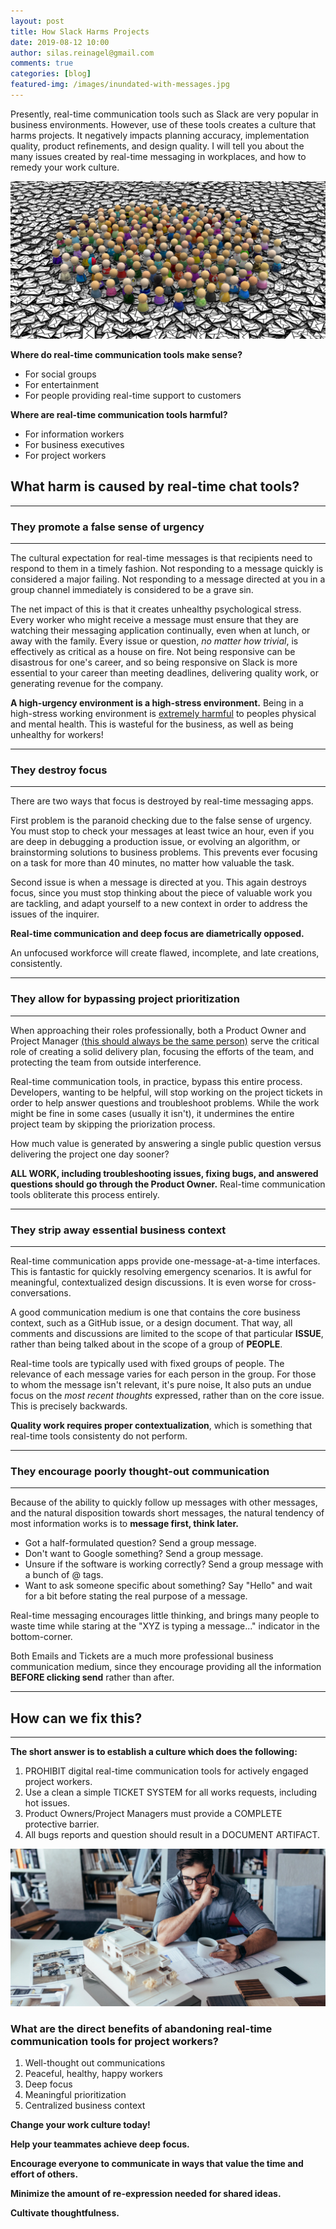 ```yaml
---
layout: post
title: How Slack Harms Projects
date: 2019-08-12 10:00
author: silas.reinagel@gmail.com
comments: true
categories: [blog]
featured-img: /images/inundated-with-messages.jpg
---
```


Presently, real-time communication tools such as Slack are very popular in business environments. However, use of these tools creates a culture that harms projects. It negatively impacts planning accuracy, implementation quality, product refinements, and design quality. I will tell you about the many issues created by real-time messaging in workplaces, and how to remedy your work culture.

<img src="/images/inundated-with-messages.jpg" alt="A group of people, surrounded by tons of messages." />

**Where do real-time communication tools make sense?**
- For social groups
- For entertainment
- For people providing real-time support to customers

**Where are real-time communication tools harmful?**
- For information workers
- For business executives
- For project workers

## What harm is caused by real-time chat tools?

----

### They promote a false sense of urgency

----

The cultural expectation for real-time messages is that recipients need to respond to them in a timely fashion. Not responding to a message quickly is considered a major failing. Not responding to a message directed at you in a group channel immediately is considered to be a grave sin. 

The net impact of this is that it creates unhealthy psychological stress. Every worker who might receive a message must ensure that they are watching their messaging application continually, even when at lunch, or away with the family. Every issue or question, *no matter how trivial*, is effectively as critical as a house on fire. Not being responsive can be disastrous for one's career, and so being responsive on Slack is more essential to your career than meeting deadlines, delivering quality work, or generating revenue for the company. 

**A high-urgency environment is a high-stress environment.** Being in a high-stress working environment is [extremely harmful](https://www.ncbi.nlm.nih.gov/pmc/articles/PMC5355527/) to peoples physical and mental health. This is wasteful for the business, as well as being unhealthy for workers!

----

### They destroy focus

----

There are two ways that focus is destroyed by real-time messaging apps. 

First problem is the paranoid checking due to the false sense of urgency. You must stop to check your messages at least twice an hour, even if you are deep in debugging a production issue, or evolving an algorithm, or brainstorming solutions to business problems. This prevents ever focusing on a task for more than 40 minutes, no matter how valuable the task.

Second issue is when a message is directed at you. This again destroys focus, since you must stop thinking about the piece of valuable work you are tackling, and adapt yourself to a new context in order to address the issues of the inquirer. 

**Real-time communication and deep focus are diametrically opposed.**

An unfocused workforce will create flawed, incomplete, and late creations, consistently. 

----

### They allow for bypassing project prioritization

----

When approaching their roles professionally, both a Product Owner and Project Manager [(this should always be the same person)]([https://www.silasreinagel.com/blog/2018/08/13/supersonic-project-velocity/) serve the critical role of creating a solid delivery plan, focusing the efforts of the team, and protecting the team from outside interference.

Real-time communication tools, in practice, bypass this entire process. Developers, wanting to be helpful, will stop working on the project tickets in order to help answer questions and troubleshoot problems. While the work might be fine in some cases (usually it isn't), it undermines the entire project team by skipping the priorization process. 

How much value is generated by answering a single public question versus delivering the project one day sooner?

**ALL WORK, including troubleshooting issues, fixing bugs, and answered questions should go through the Product Owner.** Real-time communication tools obliterate this process entirely. 

----

### They strip away essential business context

----

Real-time communication apps provide one-message-at-a-time interfaces. This is fantastic for quickly resolving emergency scenarios. It is awful for meaningful, contextualized design discussions. It is even worse for cross-conversations. 

A good communication medium is one that contains the core business context, such as a GitHub issue, or a design document. That way, all comments and discussions are limited to the scope of that particular **ISSUE**, rather than being talked about in the scope of a group of **PEOPLE**. 

Real-time tools are typically used with fixed groups of people. The relevance of each message varies for each person in the group. For those to whom the message isn't relevant, it's pure noise, It also puts an undue focus on the *most recent thoughts* expressed, rather than on the core issue. This is precisely backwards. 

**Quality work requires proper contextualization**, which is something that real-time tools consistenty do not perform.

----

### They encourage poorly thought-out communication

----

Because of the ability to quickly follow up messages with other messages, and the natural disposition towards short messages, the natural tendency of most information works is to **message first, think later.** 

- Got a half-formulated question? Send a group message.
- Don't want to Google something? Send a group message.
- Unsure if the software is working correctly? Send a group message with a bunch of @ tags.
- Want to ask someone specific about something? Say "Hello" and wait for a bit before stating the real purpose of a message.

Real-time messaging encourages little thinking, and brings many people to waste time while staring at the "XYZ is typing a message..." indicator in the bottom-corner.

Both Emails and Tickets are a much more professional business communication medium, since they encourage providing all the information **BEFORE clicking send** rather than after.

---- 

## How can we fix this?

----

**The short answer is to establish a culture which does the following:**

1. PROHIBIT digital real-time communication tools for actively engaged project workers. 
2. Use a clean a simple TICKET SYSTEM for all works requests, including hot issues.
3. Product Owners/Project Managers must provide a COMPLETE protective barrier.
4. All bugs reports and question should result in a DOCUMENT ARTIFACT.

<img src="/images/architecture-project-complete.jpg" alt="A young architect, quietly reflecting on his nearly completed model-house project." />

### What are the direct benefits of abandoning real-time communication tools for project workers?

1. Well-thought out communications
2. Peaceful, healthy, happy workers
3. Deep focus
4. Meaningful prioritization
5. Centralized business context

**Change your work culture today!** 

**Help your teammates achieve deep focus.**

**Encourage everyone to communicate in ways that value the time and effort of others.**

**Minimize the amount of re-expression needed for shared ideas.**

**Cultivate thoughtfulness.**
